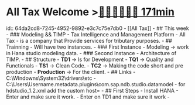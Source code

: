 # All Tax Welcome >[🍅🍅🍅🍅🍅🍅 171min](#agenda-pomo://?t=f-1695143358657-1500%2Cf-1695147042226-1500%2Cp-1695149171074-1241%2Cf-1695153248099-1500%2Cf-1695315475526-1500%2Cf-1695321217409-1500%2Cf-1695390562595-1500)
id:: 64da2cd8-7245-4952-9892-e3c7c75e7db0
	- [[All Tax]]
	- ## This week
		- ### Modeling && TIMP
			- Tax Intelligence and Management Platform
		- All Tax - is a company that Provide services for tributary purposes.
	- ## Trainning
		- Will have two instances.
		- ### First Instance
			- Modeling -> work in Hana studio modeling data.
		- ### Second Instance
			- Architecture of TIMP.
	- ## Structure
		- **TD1** -> Is for Development
		- **TQ1** -> Quality and Functionals
		- **TS1** -> Clean Code.
		- **TC2** -> Making the code short and  pre production
		- **Production** -> For the client.
	- ## Links
		- C:\WIndowns\System32\drivers\etc
		- C:\Users\Username\.metadata\.plugins\com.sap.ndb.studio.datamodel
		- for hdstudio_1.2.xml add the custom host=
	- ## First Steps
		- Install HANA
		- Enter and make sure it work.
		- Enter on TD1 and make sure it work
		-